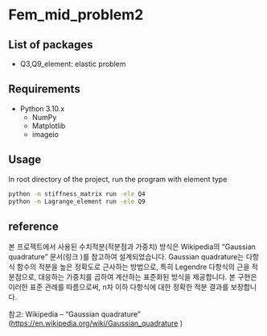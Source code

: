 # Fem_mid_problem2

## List of packages
- Q3,Q9_element: elastic problem 
## Requirements

- Python 3.10.x
  - NumPy
  - Matplotlib
  - imageio

## Usage
In root directory of the project, run the program with element type 
```sh
python -m stiffness_matrix run -ele Q4
python -m Lagrange_element run -ele Q9

```
## reference
본 프로젝트에서 사용된 수치적분(적분점과 가중치) 방식은 Wikipedia의 “Gaussian quadrature” 문서(링크
)를 참고하여 설계되었습니다. Gaussian quadrature는 다항식 함수의 적분을 높은 정확도로 근사하는 방법으로, 특히 Legendre 다항식의 근을 적분점으로, 대응하는 가중치를 곱하여 계산하는 표준화된 방식을 제공합니다. 본 구현은 이러한 표준 관례를 따름으로써, n차 이하 다항식에 대한 정확한 적분 결과를 보장합니다.

참고: Wikipedia – “Gaussian quadrature” (https://en.wikipedia.org/wiki/Gaussian_quadrature
)
